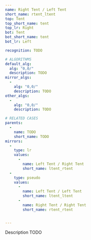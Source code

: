 ```yaml
---
name: Right Tent / Left Tent
short_name: rtent_ltent
top: Tent
top_short_name: tent
top_lr: Right
bot: Tent
bot_short_name: tent
bot_lr: Left

recognition: TODO

# ALGORITHMS
default_alg:
  alg: "0,0/"
  description: TODO
mirror_algs:
  -
    alg: "0,0/"
    description: TODO
other_algs:
  -
    alg: "0,0/"
    description: TODO

# RELATED CASES
parents:
  -
    name: TODO
    short_name: TODO
mirrors:
  -
    type: lr
    values: 
      -
        name: Left Tent / Right Tent
        short_name: ltent_rtent
  -
    type: pseudo
    values: 
      -
        name: Left Tent / Left Tent
        short_name: ltent_ltent
      -
        name: Right Tent / Right Tent
        short_name: rtent_rtent


---
```


Description TODO

